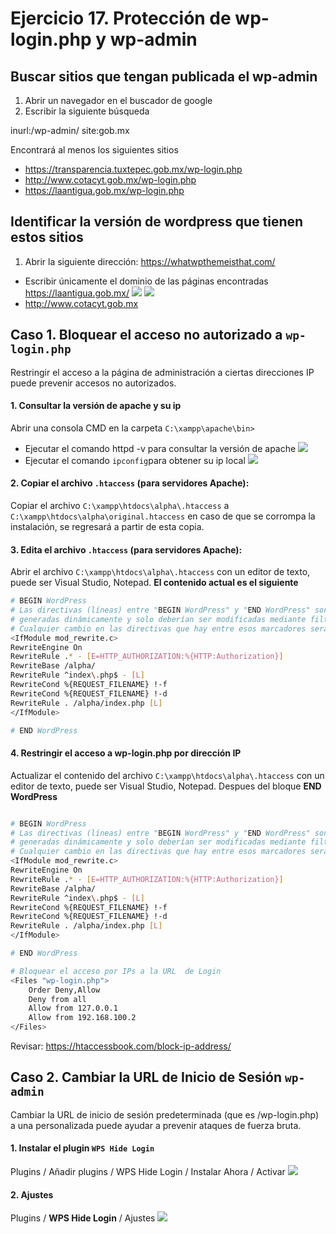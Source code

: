 # Ejercicio 17.  Protección de wp-login.php y wp-admin

## Buscar sitios que tengan publicada el wp-admin
1. Abrir un navegador en el buscador de google
2. Escribir la siguiente búsqueda

inurl:/wp-admin/ site:gob.mx

Encontrará al menos los siguientes sitios
- https://transparencia.tuxtepec.gob.mx/wp-login.php
- http://www.cotacyt.gob.mx/wp-login.php
- https://laantigua.gob.mx/wp-login.php

## Identificar la versión de wordpress que tienen estos sitios

1. Abrir la siguiente dirección: https://whatwpthemeisthat.com/
- Escribir únicamente el dominio de las páginas encontradas
	https://laantigua.gob.mx/
![](https://i.imgur.com/mywer1s.png)
![](https://i.imgur.com/UYChGIh.png)
- http://www.cotacyt.gob.mx


## Caso 1. Bloquear el acceso no autorizado a `wp-login.php`

Restringir el acceso a la página de administración a ciertas direcciones IP puede prevenir accesos no autorizados.

#### 1. Consultar la versión de apache y su ip
 Abrir una consola CMD en la carpeta `C:\xampp\apache\bin>`
- Ejecutar el comando httpd -v para consultar la versión de apache
![](https://i.imgur.com/0F63xzT.png)
- Ejecutar el comando `ipconfig`para obtener su ip local
![](https://i.imgur.com/KAbhVbF.png)


#### 2. Copiar el archivo `.htaccess` (para servidores Apache):
Copiar el archivo `C:\xampp\htdocs\alpha\.htaccess`  a `C:\xampp\htdocs\alpha\original.htaccess` en caso de que se corrompa la instalación, se regresará a partir de esta copia.

#### 3.  Edita el archivo `.htaccess` (para servidores Apache):
Abrir el archivo `C:\xampp\htdocs\alpha\.htaccess` con un editor de texto, puede ser Visual Studio, Notepad.
**El contenido actual es el siguiente**

```bash
# BEGIN WordPress
# Las directivas (líneas) entre "BEGIN WordPress" y "END WordPress" son
# generadas dinámicamente y solo deberían ser modificadas mediante filtros de WordPress.
# Cualquier cambio en las directivas que hay entre esos marcadores serán sobrescritas.
<IfModule mod_rewrite.c>
RewriteEngine On
RewriteRule .* - [E=HTTP_AUTHORIZATION:%{HTTP:Authorization}]
RewriteBase /alpha/
RewriteRule ^index\.php$ - [L]
RewriteCond %{REQUEST_FILENAME} !-f
RewriteCond %{REQUEST_FILENAME} !-d
RewriteRule . /alpha/index.php [L]
</IfModule>

# END WordPress
```

#### 4.  Restringir el acceso a wp-login.php por dirección IP
Actualizar el contenido del archivo `C:\xampp\htdocs\alpha\.htaccess` con un editor de texto, puede ser Visual Studio, Notepad. Despues del bloque **END WordPress**
```bash

# BEGIN WordPress
# Las directivas (líneas) entre "BEGIN WordPress" y "END WordPress" son
# generadas dinámicamente y solo deberían ser modificadas mediante filtros de WordPress.
# Cualquier cambio en las directivas que hay entre esos marcadores serán sobrescritas.
<IfModule mod_rewrite.c>
RewriteEngine On
RewriteRule .* - [E=HTTP_AUTHORIZATION:%{HTTP:Authorization}]
RewriteBase /alpha/
RewriteRule ^index\.php$ - [L]
RewriteCond %{REQUEST_FILENAME} !-f
RewriteCond %{REQUEST_FILENAME} !-d
RewriteRule . /alpha/index.php [L]
</IfModule>

# END WordPress

# Bloquear el acceso por IPs a la URL  de Login
<Files "wp-login.php">
	Order Deny,Allow
	Deny from all
	Allow from 127.0.0.1
	Allow from 192.168.100.2
</Files>
```
Revisar: https://htaccessbook.com/block-ip-address/


## Caso 2. Cambiar la URL de Inicio de Sesión `wp-admin`

Cambiar la URL de inicio de sesión predeterminada (que es /wp-login.php) a una personalizada puede ayudar a prevenir ataques de fuerza bruta.

#### 1. Instalar el plugin `WPS Hide Login`

Plugins / Añadir plugins / WPS Hide Login / Instalar Ahora / Activar
![](https://i.imgur.com/H0aWcRK.png)

#### 2. Ajustes
Plugins / **WPS Hide Login** / Ajustes
![](https://i.imgur.com/CjF1Kxf.png)


<!--stackedit_data:
eyJoaXN0b3J5IjpbLTE3MzI5MTE0MjAsMTI1MTQ5MTg1Niw4MT
YyNDk3NzEsMTEzMTYxNTgxLC0xNzI1NTc0MDQ5LC02MzMwMDIy
ODUsLTU2NTQwMjEzNl19
-->